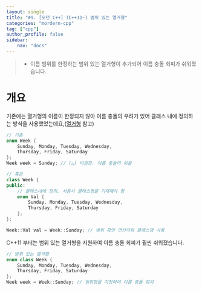 ```yaml
---
layout: single
title: "#9. [모던 C++] (C++11~) 범위 있는 열거형"
categories: "mordern-cpp"
tag: ["cpp"]
author_profile: false
sidebar: 
    nav: "docs"
---
```


> * 이름 범위를 한정하는 범위 있는 열거형이 추가되어 이름 충돌 회피가 쉬워졌습니다.

# 개요

기존에는 열거형의 이름이 한정되지 않아 이름 충돌의 우려가 있어 클래스 내에 정의하는 방식을 사용했었는데요,([열거형](https://tango1202.github.io/classic-cpp-guide/classic-cpp-guide-enum/) 참고) 

```cpp
// 기존
enum Week {
    Sunday, Monday, Tuesday, Wednesday, 
    Thursday, Friday, Saturday
};
Week week = Sunday; // (△) 비권장. 이름 충돌이 쉬움

// 혹은
class Week {
public:
    // 클래스내에 정의. 사용시 클래스명을 기재해야 함
    enum Val {
        Sunday, Monday, Tuesday, Wednesday, 
        Thursday, Friday, Saturday
    };
};

Week::Val val = Week::Sunday; // 범위 확인 연산자와 클래스명 사용
```

C++11 부터는 범위 있는 열거형을 지원하여 이름 충돌 회피가 훨씬 쉬워졌습니다.

```cpp
// 범위 있는 열거형
enum class Week {
    Sunday, Monday, Tuesday, Wednesday, 
    Thursday, Friday, Saturday
};
Week week = Week::Sunday; // 범위명을 지정하여 이름 충돌 회피
```